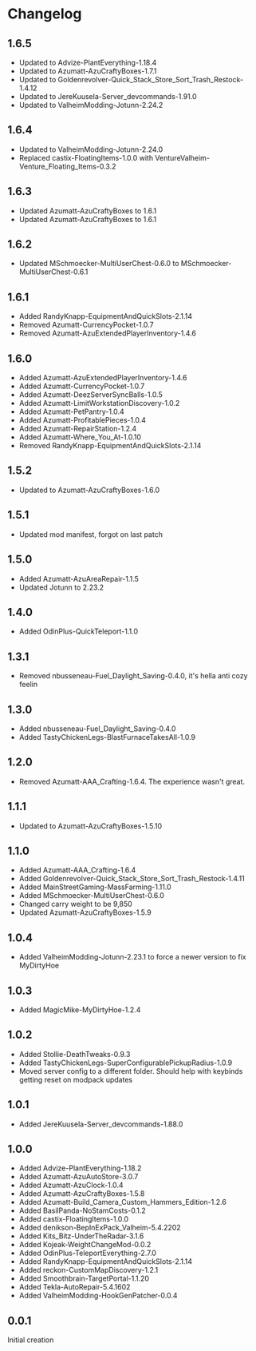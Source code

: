 # Changelog

## 1.6.5

- Updated to Advize-PlantEverything-1.18.4
- Updated to Azumatt-AzuCraftyBoxes-1.7.1
- Updated to Goldenrevolver-Quick_Stack_Store_Sort_Trash_Restock-1.4.12
- Updated to JereKuusela-Server_devcommands-1.91.0
- Updated to ValheimModding-Jotunn-2.24.2

## 1.6.4

- Updated to ValheimModding-Jotunn-2.24.0
- Replaced castix-FloatingItems-1.0.0 with VentureValheim-Venture_Floating_Items-0.3.2

## 1.6.3

- Updated Azumatt-AzuCraftyBoxes to 1.6.1
- Updated Azumatt-AzuCraftyBoxes to 1.6.1

## 1.6.2

- Updated MSchmoecker-MultiUserChest-0.6.0 to MSchmoecker-MultiUserChest-0.6.1

## 1.6.1

- Added RandyKnapp-EquipmentAndQuickSlots-2.1.14
- Removed Azumatt-CurrencyPocket-1.0.7
- Removed Azumatt-AzuExtendedPlayerInventory-1.4.6


## 1.6.0

- Added Azumatt-AzuExtendedPlayerInventory-1.4.6
- Added Azumatt-CurrencyPocket-1.0.7
- Added Azumatt-DeezServerSyncBalls-1.0.5
- Added Azumatt-LimitWorkstationDiscovery-1.0.2
- Added Azumatt-PetPantry-1.0.4
- Added Azumatt-ProfitablePieces-1.0.4
- Added Azumatt-RepairStation-1.2.4
- Added Azumatt-Where_You_At-1.0.10
- Removed RandyKnapp-EquipmentAndQuickSlots-2.1.14

## 1.5.2

- Updated to Azumatt-AzuCraftyBoxes-1.6.0

## 1.5.1

- Updated mod manifest, forgot on last patch

## 1.5.0

- Added Azumatt-AzuAreaRepair-1.1.5
- Updated Jotunn to 2.23.2

## 1.4.0

- Added OdinPlus-QuickTeleport-1.1.0

## 1.3.1

- Removed nbusseneau-Fuel_Daylight_Saving-0.4.0, it's hella anti cozy feelin

## 1.3.0

- Added nbusseneau-Fuel_Daylight_Saving-0.4.0
- Added TastyChickenLegs-BlastFurnaceTakesAll-1.0.9

## 1.2.0

- Removed Azumatt-AAA_Crafting-1.6.4. The experience wasn't great.

## 1.1.1

- Updated to Azumatt-AzuCraftyBoxes-1.5.10

## 1.1.0

- Added Azumatt-AAA_Crafting-1.6.4
- Added Goldenrevolver-Quick_Stack_Store_Sort_Trash_Restock-1.4.11
- Added MainStreetGaming-MassFarming-1.11.0
- Added MSchmoecker-MultiUserChest-0.6.0
- Changed carry weight to be 9,850
- Updated Azumatt-AzuCraftyBoxes-1.5.9

## 1.0.4

- Added ValheimModding-Jotunn-2.23.1 to force a newer version to fix MyDirtyHoe

## 1.0.3

- Added MagicMike-MyDirtyHoe-1.2.4

## 1.0.2

- Added Stollie-DeathTweaks-0.9.3
- Added TastyChickenLegs-SuperConfigurablePickupRadius-1.0.9
- Moved server config to a different folder. Should help with keybinds getting reset on modpack updates

## 1.0.1

- Added JereKuusela-Server_devcommands-1.88.0

## 1.0.0

- Added Advize-PlantEverything-1.18.2
- Added Azumatt-AzuAutoStore-3.0.7
- Added Azumatt-AzuClock-1.0.4
- Added Azumatt-AzuCraftyBoxes-1.5.8
- Added Azumatt-Build_Camera_Custom_Hammers_Edition-1.2.6
- Added BasilPanda-NoStamCosts-0.1.2
- Added castix-FloatingItems-1.0.0
- Added denikson-BepInExPack_Valheim-5.4.2202
- Added Kits_Bitz-UnderTheRadar-3.1.6
- Added Kojeak-WeightChangeMod-0.0.2
- Added OdinPlus-TeleportEverything-2.7.0
- Added RandyKnapp-EquipmentAndQuickSlots-2.1.14
- Added reckon-CustomMapDiscovery-1.2.1
- Added Smoothbrain-TargetPortal-1.1.20
- Added Tekla-AutoRepair-5.4.1602
- Added ValheimModding-HookGenPatcher-0.0.4

## 0.0.1

Initial creation
